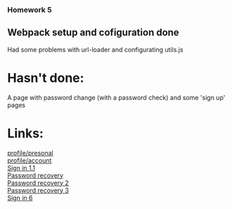 ### Homework 5

## Webpack setup and cofiguration done 

Had some problems with url-loader and configurating utils.js

# Hasn't done:

A page with password change (with a password check) and some 'sign up' pages

# Links:

[profile/presonal](https://gemofort.github.io/db2_hw5/)<br/>
[profile/account](https://gemofort.github.io/db2_hw5/mainpage2.html)<br/>
[Sign in 1.1](https://gemofort.github.io/db2_hw5/sign_in.html)<br/>
[Password recovery](https://gemofort.github.io/db2_hw5/passwd_rec.html)<br/>
[Password recovery 2](https://gemofort.github.io/db2_hw5/passwd_rec2.html)<br/>
[Password recovery 3](https://gemofort.github.io/db2_hw5/passwd_reset.html)<br/>
[Sign in 6](https://gemofort.github.io/db2_hw5/act_acc_mail.html)